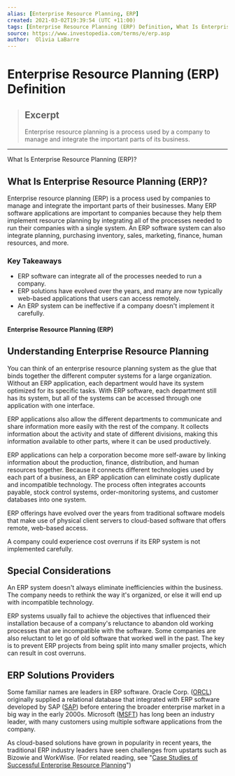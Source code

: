 ```yaml
---
alias: [Enterprise Resource Planning, ERP]
created: 2021-03-02T19:39:54 (UTC +11:00)
tags: [Enterprise Resource Planning (ERP) Definition, What Is Enterprise Resource Planning (ERP)?]
source: https://www.investopedia.com/terms/e/erp.asp
author:  Olivia LaBarre
---
```


# Enterprise Resource Planning (ERP) Definition

> ## Excerpt
> Enterprise resource planning is a process used by a company to manage and integrate the important parts of its business.

---

What Is Enterprise Resource Planning (ERP)?
## What Is Enterprise Resource Planning (ERP)?

Enterprise resource planning (ERP) is a process used by companies to manage and integrate the important parts of their businesses. Many ERP software applications are important to companies because they help them implement resource planning by integrating all of the processes needed to run their companies with a single system. An ERP software system can also integrate planning, purchasing inventory, sales, marketing, finance, human resources, and more.

### Key Takeaways

-   ERP software can integrate all of the processes needed to run a company.
-   ERP solutions have evolved over the years, and many are now typically web-based applications that users can access remotely.
-   An ERP system can be ineffective if a company doesn't implement it carefully.

#### Enterprise Resource Planning (ERP)

## Understanding Enterprise Resource Planning

You can think of an enterprise resource planning system as the glue that binds together the different computer systems for a large organization. Without an ERP application, each department would have its system optimized for its specific tasks. With ERP software, each department still has its system, but all of the systems can be accessed through one application with one interface.

ERP applications also allow the different departments to communicate and share information more easily with the rest of the company. It collects information about the activity and state of different divisions, making this information available to other parts, where it can be used productively.

ERP applications can help a corporation become more self-aware by linking information about the production, finance, distribution, and human resources together. Because it connects different technologies used by each part of a business, an ERP application can eliminate costly duplicate and incompatible technology. The process often integrates accounts payable, stock control systems, order-monitoring systems, and customer databases into one system.

ERP offerings have evolved over the years from traditional software models that make use of physical client servers to cloud-based software that offers remote, web-based access.

A company could experience cost overruns if its ERP system is not implemented carefully.

## Special Considerations

An ERP system doesn't always eliminate inefficiencies within the business. The company needs to rethink the way it's organized, or else it will end up with incompatible technology.

ERP systems usually fail to achieve the objectives that influenced their installation because of a company's reluctance to abandon old working processes that are incompatible with the software. Some companies are also reluctant to let go of old software that worked well in the past. The key is to prevent ERP projects from being split into many smaller projects, which can result in cost overruns.

## ERP Solutions Providers

Some familiar names are leaders in ERP software. Oracle Corp. ([ORCL](https://www.investopedia.com/markets/quote?tvwidgetsymbol=orcl)) originally supplied a relational database that integrated with ERP software developed by SAP ([SAP](https://www.investopedia.com/markets/quote?tvwidgetsymbol=sap)) before entering the broader enterprise market in a big way in the early 2000s. Microsoft ([MSFT](https://www.investopedia.com/markets/quote?tvwidgetsymbol=msft)) has long been an industry leader, with many customers using multiple software applications from the company.

As cloud-based solutions have grown in popularity in recent years, the traditional ERP industry leaders have seen challenges from upstarts such as Bizowie and WorkWise. (For related reading, see "[Case Studies of Successful Enterprise Resource Planning](https://www.investopedia.com/articles/investing/111214/lg-case-study-successful-enterprise-resource-planning-system.asp)")

